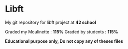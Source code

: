 # Libft
My git repository for libft project at **42 school**

Graded my Moulinette : **115%**
Graded by students : **115%**

**Educational purpose only, Do not copy any of theses files**
